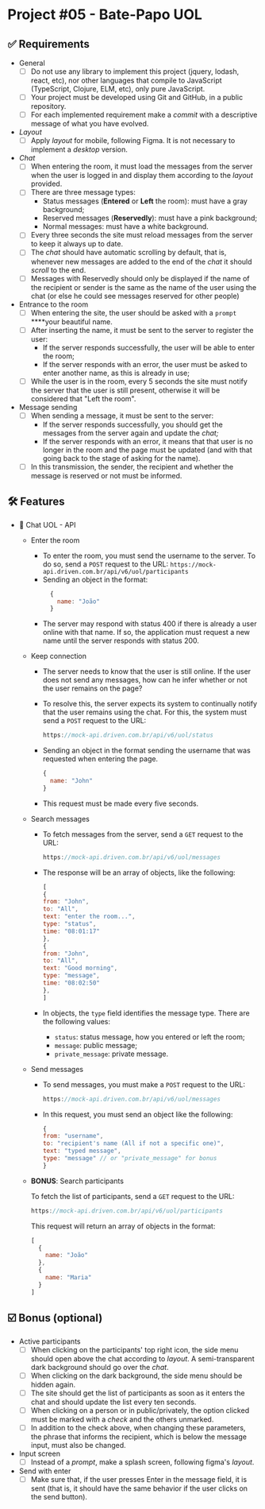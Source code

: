 # Project #05 - Bate-Papo UOL

## ✅ Requirements

- General
     - [ ] Do not use any library to implement this project (jquery, lodash, react, etc), nor other languages that compile to JavaScript (TypeScript, Clojure, ELM, etc), only pure JavaScript.
     - [ ] Your project must be developed using Git and GitHub, in a public repository.
     - [ ] For each implemented requirement make a *commit* with a descriptive message of what you have evolved.
- *Layout*
     - [ ] Apply *layout* for mobile, following Figma. It is not necessary to implement a *desktop* version.
- *Chat*
     - [ ] When entering the room, it must load the messages from the server when the user is logged in and display them according to the *layout* provided.
     - [ ] There are three message types:
         - Status messages (**Entered** or **Left** the room): must have a gray background;
         - Reserved messages (**Reservedly**): must have a pink background;
         - Normal messages: must have a white background.
     - [ ] Every three seconds the site must reload messages from the server to keep it always up to date.
     - [ ] The *chat* should have automatic scrolling by default, that is, whenever new messages are added to the end of the *chat* it should *scroll* to the end.
     - [ ] Messages with Reservedly should only be displayed if the name of the recipient or sender is the same as the name of the user using the chat (or else he could see messages reserved for other people)
 - Entrance to the room
     - [ ] When entering the site, the user should be asked with a `prompt` ****your beautiful name.
     - [ ] After inserting the name, it must be sent to the server to register the user:
         - If the server responds successfully, the user will be able to enter the room;
         - If the server responds with an error, the user must be asked to enter another name, as this is already in use;
     - [ ] While the user is in the room, every 5 seconds the site must notify the server that the user is still present, otherwise it will be considered that "Left the room".
- Message sending
     - [ ] When sending a message, it must be sent to the server:
         - If the server responds successfully, you should get the messages from the server again and update the *chat;*
         - If the server responds with an error, it means that that user is no longer in the room and the page must be updated (and with that going back to the stage of asking for the name).
     - [ ] In this transmission, the sender, the recipient and whether the message is reserved or not must be informed.

## 🛠️ Features

- 📂 Chat UOL - API
     - Enter the room
         - To enter the room, you must send the username to the server. To do so, send a `POST` request to the URL:
         ``` https://mock-api.driven.com.br/api/v6/uol/participants ```
         - Sending an object in the format:
           ``` jsx
             {
               name: "João"
             }
             ```
         - The server may respond with status 400 if there is already a user online with that name. If so, the application must request a new name until the server responds with status 200.
     - Keep connection
       - The server needs to know that the user is still online. If the user does not send any messages, how can he infer whether or not the user remains on the page?
       - To resolve this, the server expects its system to continually notify that the user remains using the chat. For this, the system must send a `POST` request to the URL:

           ``` jsx
           https://mock-api.driven.com.br/api/v6/uol/status
           ```

       - Sending an object in the format sending the username that was requested when entering the page.

           ``` jsx
           {
             name: "John"
           }
           ```

       - This request must be made every five seconds.

  - Search messages
     - To fetch messages from the server, send a `GET` request to the URL:
        
         ``` jsx
         https://mock-api.driven.com.br/api/v6/uol/messages
         ```
        
     - The response will be an array of objects, like the following:
        
         ``` jsx
         [
         {
         from: "John",
         to: "All",
         text: "enter the room...",
         type: "status",
         time: "08:01:17"
         },
         {
         from: "John",
         to: "All",
         text: "Good morning",
         type: "message",
         time: "08:02:50"
         },
         ]
         ```
        
     - In objects, the `type` field identifies the message type. There are the following values:
         - `status`: status message, how you entered or left the room;
         - `message`: public message;
         - `private_message`: private message.

  - Send messages
     - To send messages, you must make a `POST` request to the URL:
        
         ``` jsx
         https://mock-api.driven.com.br/api/v6/uol/messages
         ```
        
     - In this request, you must send an object like the following:
     
        ``` jsx
       {
       from: "username",
       to: "recipient's name (All if not a specific one)",
       text: "typed message",
       type: "message" // or "private_message" for bonus
       }
         ```
         
   - **BONUS**: Search participants
    
     To fetch the list of participants, send a `GET` request to the URL:
    
     ``` jsx
     https://mock-api.driven.com.br/api/v6/uol/participants
     ```
    
     This request will return an array of objects in the format:
     
      ``` jsx
      [
        {
          name: "João"
        },
        {
          name: "Maria"
        }
      ]
      ```
      
 ## ☑️ Bonus (optional)

- Active participants
     - [ ] When clicking on the participants' top right icon, the side menu should open above the chat according to *layout*. A semi-transparent dark background should go over the *chat*.
     - [ ] When clicking on the dark background, the side menu should be hidden again.
     - [ ] The site should get the list of participants as soon as it enters the chat and should update the list every ten seconds.
     - [ ] When clicking on a person or in public/privately, the option clicked must be marked with a *check* and the others unmarked.
     - [ ] In addition to the check above, when changing these parameters, the phrase that informs the recipient, which is below the message input, must also be changed.
- Input screen
     - [ ] Instead of a *prompt*, make a splash screen, following figma's *layout*.
- Send with enter
     - [ ] Make sure that, if the user presses Enter in the message field, it is sent (that is, it should have the same behavior if the user clicks on the send button).
